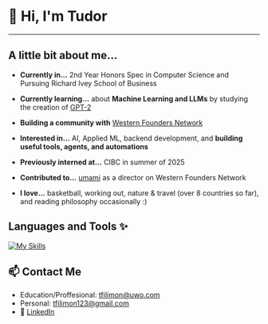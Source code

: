 # 👋 Hi, I'm Tudor 
---

## A little bit about me...
- **Currently in...** 2nd Year Honors Spec in Computer Science and Pursuing Richard Ivey School of Business

  
- **Currently learning...** about **Machine Learning and LLMs** by studying the creation of [GPT-2](https://www.youtube.com/watch?v=7xTGNNLPyMI)
  

- **Building a community with** [Western Founders Network](https://www.foundersnetwork.ca/)

  
- **Interested in...** AI, Applied ML, backend development, and **building useful tools, agents, and automations**

  
- **Previously interned at...** CIBC in summer of 2025

  
- **Contributed to...** [umami](https://github.com/tudor-filimon/umami) as a director on Western Founders Network

  
- **I love...** basketball, working out, nature & travel (over 8 countries so far), and reading philosophy occasionally :)

## Languages and Tools ✨
[![My Skills](https://skillicons.dev/icons?i=java,py,js,ts,react,nodejs,flask,fastapi,postgres,openshift,jenkins&perline=4)](https://skillicons.dev)


## 📫 Contact Me  
- Education/Proffesional: tfilimon@uwo.com
- Personal: tfilimon123@gmail.com
- 💼 [LinkedIn](https://www.linkedin.com/in/tudor-filimon/)  

